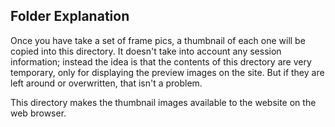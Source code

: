 ## Folder Explanation

Once you have take a set of frame pics, a thumbnail of each one will be copied into this directory. It doesn't take into account any session information; instead the idea is that the contents of this drectory are very temporary, only for displaying the preview images on the site. But if they are left around or overwritten, that isn't a problem. 

This directory makes the thumbnail images available to the website on the web browser.